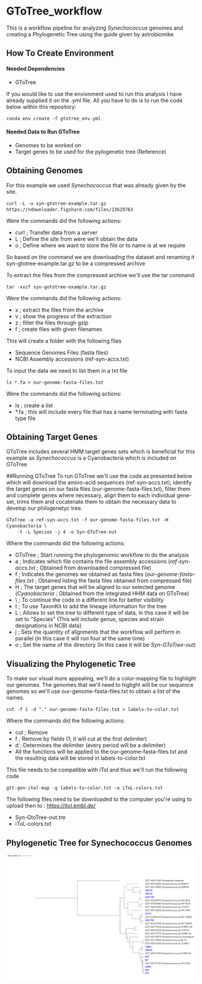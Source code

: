 # GToTree_workflow
This is a workflow pipeline for analyzing _Synechococcus_ genomes and creating a Phylogenetic Tree using the guide given by astrobiomike

## How To Create Environment
#### Needed Dependencies 
- GToTree

If you would like to use the envionment used to run this analysis I have already supplied it on the .yml file. All you have to do is to run the code below within this repository:
```
conda env create -f gtotree_env.yml
```
#### Needed Data to Run GToTree
- Genomes to be worked on
- Target genes to be used for the pylogenetic tree (Reference)

## Obtaining Genomes
For this example we used _Synechococcus_ that was already given by the site. 
```
curl -L -o syn-gtotree-example.tar.gz https://ndownloader.figshare.com/files/23629763
```

Were the commands did the following actions:
- curl ; Transfer data from a server
- L ; Define the site from were we'll obtain the data
- o ; Define where we want to store the file or to name is at we require

So based on the command we are downloading the dataset and renaming it syn-gtotree-example.tar.gz to be a compressed archive

To extract the files from the compressed archive we'll use the tar command 
```
tar -xvzf syn-gototree-example.tar.gz
```

Were the commands did the following actions:
- x ; extract the files from the archive
- v ; show the progress of the extraction
- z ; filter the files through gzip
- f ; create files with given filenames

This will create a folder with the following files
- Sequence Genomes Files (fasta files)
- NCBI Assembly accessions (ref-syn-accs.txt)

To input the data we need to list them in a txt file
```
ls *.fa > our-genome-fasta-files.txt
```

Were the commands did the following actions:
- ls ; create a list 
- *.fa ; this will include every file that has a name terminating with fasta type file

## Obtaining Target Genes
GToTree includes several HMM target genes sets which is beneficial for this example as _Synechococcus_ is a Cyanobacteria which is included on GToTree

##Running GToTree
To run GToTree we'll use the code as presented below which will download the amino-acid sequences (ref-syn-accs.txt), identify the target genes on our fasta files (our-genome-fasta-files.txt), filter them and complete genes where necessary, align them to each individual gene-set, trims them and cocatenate them to obtain the necessary data to develop our philogenetyc tree.

```
GToTree -a ref-syn-accs.txt -f our-genome-fasta-files.txt -H Cyanobacteria \
    -t -L Species -j 4 -o Syn-GToTree-out
```

Where the commands did the following actions:
- GToTree ; Start running the phylogenomic workflow to do the analysis
- a ; Indicates which file contains the file assembly accessions (_ref-syn-accs.txt_ ; Obtained from downloaded compressed file)
- f ; Indicates the genomes we obtained as fasta files (_our-genome-fasta-files.txt_ ; Obtained listing the fasta files obtained from compressed file)
- H ; The target genes that will be aligned to our selected genome (_Cyanobacteria_ ; Obtained from the integrated HHM data on GToTree)
- \ ; To continue the code in a different line for better visibility
- t ; To use TaxonKit to add the lineage information for the tree
- L ; Allows to set the tree to different type of data, in this case it will be set to "Species" (This will include genus, species and strain designations in NCBI data)
- j ; Sets the quantity of alignments that the workflow will perform in parallel (in this case it will run four at the same time)
- o ; Set the name of the directory (In this case it will be _Syn-GToTree-out_)

## Visualizing the Phylogenetic Tree
To make our visual more appealing, we'll do a color-mapping file to highlight our genomes. 
The genomes that we'll need to higlight will be our sequence genomes so we'll use our-genome-fasta-files.txt to obtain a list of the names.
```
cut -f 1 -d "." our-genome-fasta-files.txt > labels-to-color.txt
```

Where the commands did the following actions:
- cut ; Remove
- f ; Remove by fields (1; It will cut at the first delimiter)
- d ; Determines the delimiter (every period will be a delimiter)
- All the functions will be applied to the our-genome-fasta-files.txt and the resulting data will be stored in labels-to-color.txt

This file needs to be compatible with iTol and thus we'll run the following code
```
gtt-gen-itol-map -g labels-to-color.txt -o iToL-colors.txt
```

The following files need to be downloaded to the computer you're using to upload then to : https://itol.embl.de/
- Syn-GtoTree-out.tre
- iToL-colors.txt
## Phylogenetic Tree for Synechococcus Genomes
!["Phylogenetic Tree"](./TreeScaleGenome.PNG)

